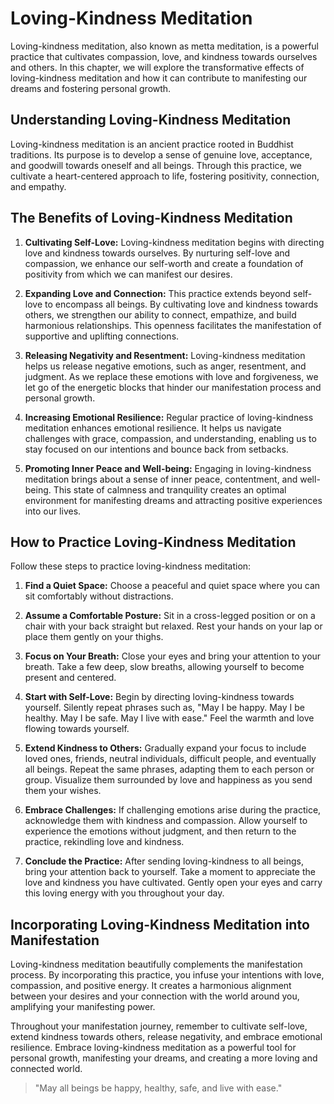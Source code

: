 Loving-Kindness Meditation
=====================================

Loving-kindness meditation, also known as metta meditation, is a powerful practice that cultivates compassion, love, and kindness towards ourselves and others. In this chapter, we will explore the transformative effects of loving-kindness meditation and how it can contribute to manifesting our dreams and fostering personal growth.

Understanding Loving-Kindness Meditation
----------------------------------------

Loving-kindness meditation is an ancient practice rooted in Buddhist traditions. Its purpose is to develop a sense of genuine love, acceptance, and goodwill towards oneself and all beings. Through this practice, we cultivate a heart-centered approach to life, fostering positivity, connection, and empathy.

The Benefits of Loving-Kindness Meditation
------------------------------------------

1. **Cultivating Self-Love:** Loving-kindness meditation begins with directing love and kindness towards ourselves. By nurturing self-love and compassion, we enhance our self-worth and create a foundation of positivity from which we can manifest our desires.

2. **Expanding Love and Connection:** This practice extends beyond self-love to encompass all beings. By cultivating love and kindness towards others, we strengthen our ability to connect, empathize, and build harmonious relationships. This openness facilitates the manifestation of supportive and uplifting connections.

3. **Releasing Negativity and Resentment:** Loving-kindness meditation helps us release negative emotions, such as anger, resentment, and judgment. As we replace these emotions with love and forgiveness, we let go of the energetic blocks that hinder our manifestation process and personal growth.

4. **Increasing Emotional Resilience:** Regular practice of loving-kindness meditation enhances emotional resilience. It helps us navigate challenges with grace, compassion, and understanding, enabling us to stay focused on our intentions and bounce back from setbacks.

5. **Promoting Inner Peace and Well-being:** Engaging in loving-kindness meditation brings about a sense of inner peace, contentment, and well-being. This state of calmness and tranquility creates an optimal environment for manifesting dreams and attracting positive experiences into our lives.

How to Practice Loving-Kindness Meditation
------------------------------------------

Follow these steps to practice loving-kindness meditation:

1. **Find a Quiet Space:** Choose a peaceful and quiet space where you can sit comfortably without distractions.

2. **Assume a Comfortable Posture:** Sit in a cross-legged position or on a chair with your back straight but relaxed. Rest your hands on your lap or place them gently on your thighs.

3. **Focus on Your Breath:** Close your eyes and bring your attention to your breath. Take a few deep, slow breaths, allowing yourself to become present and centered.

4. **Start with Self-Love:** Begin by directing loving-kindness towards yourself. Silently repeat phrases such as, "May I be happy. May I be healthy. May I be safe. May I live with ease." Feel the warmth and love flowing towards yourself.

5. **Extend Kindness to Others:** Gradually expand your focus to include loved ones, friends, neutral individuals, difficult people, and eventually all beings. Repeat the same phrases, adapting them to each person or group. Visualize them surrounded by love and happiness as you send them your wishes.

6. **Embrace Challenges:** If challenging emotions arise during the practice, acknowledge them with kindness and compassion. Allow yourself to experience the emotions without judgment, and then return to the practice, rekindling love and kindness.

7. **Conclude the Practice:** After sending loving-kindness to all beings, bring your attention back to yourself. Take a moment to appreciate the love and kindness you have cultivated. Gently open your eyes and carry this loving energy with you throughout your day.

Incorporating Loving-Kindness Meditation into Manifestation
-----------------------------------------------------------

Loving-kindness meditation beautifully complements the manifestation process. By incorporating this practice, you infuse your intentions with love, compassion, and positive energy. It creates a harmonious alignment between your desires and your connection with the world around you, amplifying your manifesting power.

Throughout your manifestation journey, remember to cultivate self-love, extend kindness towards others, release negativity, and embrace emotional resilience. Embrace loving-kindness meditation as a powerful tool for personal growth, manifesting your dreams, and creating a more loving and connected world.
> "May all beings be happy, healthy, safe, and live with ease."
